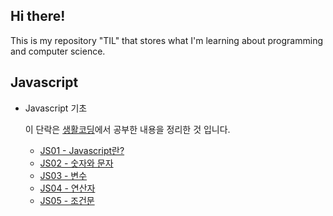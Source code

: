 ## Hi there!

This is my repository "TIL" that stores what I'm learning about programming and computer science.

## Javascript

* Javascript 기초

  이 단락은 [생활코딩](https://opentutorials.org/course/743/4647)에서 공부한 내용을 정리한 것 입니다.

  * [JS01 - Javascript란?](https://github.com/kcdevdes/TIL/blob/master/Javascript/JS01-자바스크립트란%3F.md)
  * [JS02 - 숫자와 문자](https://github.com/kcdevdes/TIL/blob/master/Javascript/JS02%20-%20Number%20and%20Character.md)
  * [JS03 - 변수](https://github.com/kcdevdes/TIL/blob/master/Javascript/JS03-Variable.md)
  * [JS04 - 연산자](https://github.com/kcdevdes/TIL/blob/master/Javascript/JS04-Operator.md)
  * [JS05 - 조건문](https://github.com/kcdevdes/TIL/blob/master/Javascript/JS05-IF%2CELSE.md)

